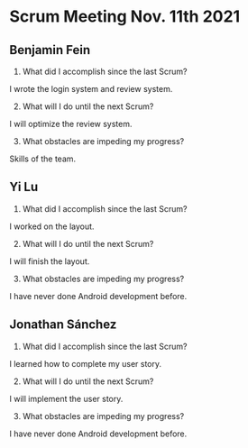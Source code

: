 # Scrum Meeting Nov. 11th 2021

## Benjamin Fein

1.	What did I accomplish since the last Scrum?

I wrote the login system and review system.

2.	What will I do until the next Scrum?

I will optimize the review system.

3.	What obstacles are impeding my progress?

Skills of the team.

## Yi Lu

1.	What did I accomplish since the last Scrum?

I worked on the layout.

2.	What will I do until the next Scrum?

I will finish the layout.

3.	What obstacles are impeding my progress?

I have never done Android development before.


## Jonathan Sánchez

1.	What did I accomplish since the last Scrum?


I learned how to complete my user story.


2.	What will I do until the next Scrum?


I will implement the user story.


3.	What obstacles are impeding my progress?

I have never done Android development before.

